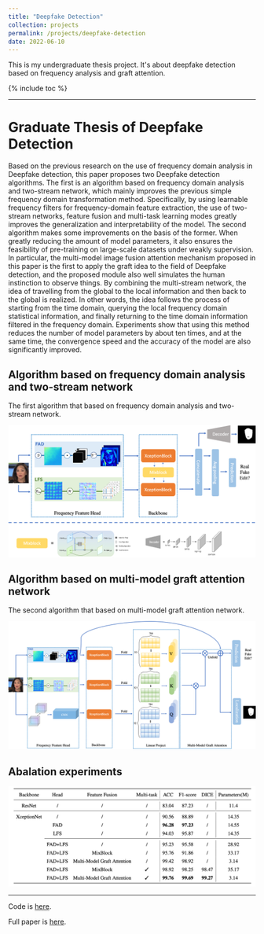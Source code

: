 ```yaml
---
title: "Deepfake Detection"
collection: projects
permalink: /projects/deepfake-detection
date: 2022-06-10
---
```


This is my undergraduate thesis project. It's about deepfake detection based on frequency analysis and graft attention.

{% include toc %}

---

# Graduate Thesis of Deepfake Detection

Based on the previous research on the use of frequency domain analysis in Deepfake detection, this paper proposes two Deepfake detection algorithms. The first is an algorithm based on frequency domain analysis and two-stream network, which mainly improves the previous simple frequency domain transformation method. Specifically, by using learnable frequency filters for frequency-domain feature extraction, the use of two-stream networks, feature fusion and multi-task learning modes greatly improves the generalization and interpretability of the model. The second algorithm makes some improvements on the basis of the former. When greatly reducing the amount of model parameters, it also ensures the feasibility of pre-training on large-scale datasets under weakly supervision. In particular, the multi-model image fusion attention mechanism proposed in this paper is the first to apply the graft idea to the field of Deepfake detection, and the proposed module also well simulates the human instinction to observe things. By combining the multi-stream network, the idea of travelling from the global to the local information and then back to the global is realized. In other words, the idea follows the process of starting from the time domain, querying the local frequency domain statistical information, and finally returning to the time domain information filtered in the frequency domain. Experiments show that using this method reduces the number of model parameters by about ten times, and at the same time, the convergence speed and the accuracy of the model are also significantly improved. 

## Algorithm based on frequency domain analysis and two-stream network

The first algorithm that based on frequency domain analysis and two-stream network.
<center><img src="../files/chap03_framework.png" style="zoom: 80%;" /></center>

## Algorithm based on multi-model graft attention network


The second algorithm that based on multi-model graft attention network.
<center><img src="../files/chap04_framework2.png" style="zoom: 80%;" /></center>

## Abalation experiments

<center><img src="../files/exp_tab_en.png" style="zoom: 80%;" /></center>


---

Code is [here](https://github.com/shenjiyuan123/Graduate_thesis).

Full paper is [here](http://shenjiyuan123.github.io/files/Deepfake_Detection_Research.pdf).

